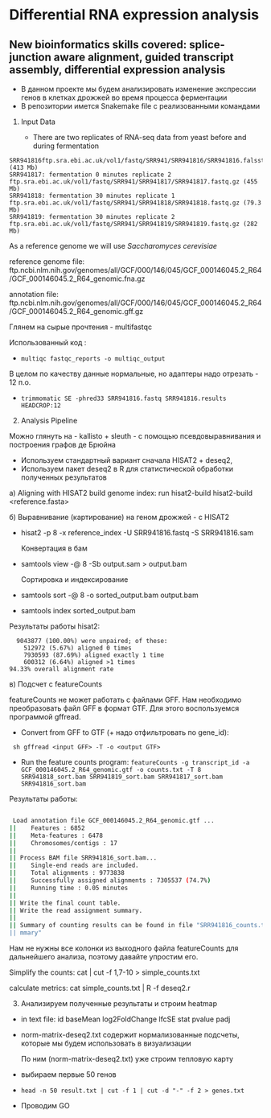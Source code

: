 
# Differential RNA expression analysis

## New bioinformatics skills covered: splice-junction aware alignment, guided transcript assembly, differential expression analysis

- В данном проекте мы будем анализировать изменение экспрессии генов в клетках дрожжей во время процесса ферментации
- В репозитории имется Snakemake file с реализованными командами

1) Input Data

   - There are two replicates of RNA-seq data from yeast before and during fermentation

```
SRR941816ftp.sra.ebi.ac.uk/vol1/fastq/SRR941/SRR941816/SRR941816.falsstq.gz (413 Mb)
SRR941817: fermentation 0 minutes replicate 2 
ftp.sra.ebi.ac.uk/vol1/fastq/SRR941/SRR941817/SRR941817.fastq.gz (455 Mb)
SRR941818: fermentation 30 minutes replicate 1 ftp.sra.ebi.ac.uk/vol1/fastq/SRR941/SRR941818/SRR941818.fastq.gz (79.3 Mb)
SRR941819: fermentation 30 minutes replicate 2 ftp.sra.ebi.ac.uk/vol1/fastq/SRR941/SRR941819/SRR941819.fastq.gz (282 Mb)
```

As a reference genome we will use *Saccharomyces cerevisiae*

reference genome file: 
ftp.ncbi.nlm.nih.gov/genomes/all/GCF/000/146/045/GCF_000146045.2_R64/GCF_000146045.2_R64_genomic.fna.gz

annotation file:
ftp.ncbi.nlm.nih.gov/genomes/all/GCF/000/146/045/GCF_000146045.2_R64/GCF_000146045.2_R64_genomic.gff.gz

Глянем на сырые прочтения - multifastqc

Использованный код : 
 - ```multiqc fastqc_reports -o multiqc_output```

В целом по качеству данные нормальные, но адаптеры надо отрезать - 12 п.о.
- ```trimmomatic SE -phred33 SRR941816.fastq SRR941816.results HEADCROP:12```

2) Analysis Pipeline

Можно глянуть на - kallisto + sleuth - с помощью псевдовыравнивания и построения графов де Брюйна

- Используем стандартный вариант сначала HISAT2 + deseq2,
- Используем пакет deseq2 в R для статистической обработки полученных результатов

a)  Aligning with HISAT2
build genome index:
run hisat2-build
hisat2-build <reference.fasta> <genome index>


б) Выравнивание (картирование) на геном дрожжей  - с HISAT2

- hisat2 -p 8 -x reference_index -U SRR941816.fastq -S SRR941816.sam

  Конвертация в бам
- samtools view -@ 8 -Sb output.sam > output.bam

  Сортировка и индексирование
  
- samtools sort -@ 8 -o sorted_output.bam output.bam
- samtools index sorted_output.bam

Результаты работы hisat2:

```9043877 reads; of these:
  9043877 (100.00%) were unpaired; of these:
    512972 (5.67%) aligned 0 times
    7930593 (87.69%) aligned exactly 1 time
    600312 (6.64%) aligned >1 times
94.33% overall alignment rate
```

в) Подсчет с  featureCounts

featureCounts не может работать с файлами GFF. Нам необходимо преобразовать файл GFF в формат GTF. Для этого  воспользуемся программой gffread. 

- Convert from GFF to GTF (+ надо отфильтровать по gene_id):

``` sh gffread <input GFF> -T -o <output GTF>```

- Run the feature counts program:
```featureCounts -g transcript_id -a GCF_000146045.2_R64_genomic.gtf -o counts.txt -T 8  SRR941818_sort.bam SRR941819_sort.bam SRR941817_sort.bam SRR941816_sort.bam```

Результаты работы:

```sh 

 Load annotation file GCF_000146045.2_R64_genomic.gtf ...                   ||
||    Features : 6852                                                         ||
||    Meta-features : 6478                                                    ||
||    Chromosomes/contigs : 17                                                ||
||                                                                            ||
|| Process BAM file SRR941816_sort.bam...                                     ||
||    Single-end reads are included.                                          ||
||    Total alignments : 9773838                                              ||
||    Successfully assigned alignments : 7305537 (74.7%)                      ||
||    Running time : 0.05 minutes                                             ||
||                                                                            ||
|| Write the final count table.                                               ||
|| Write the read assignment summary.                                         ||
||                                                                            ||
|| Summary of counting results can be found in file "SRR941816_counts.txt.su  ||
|| mmary" 

```

Нам не нужны все колонки из выходного файла featureCounts для дальнейшего анализа, поэтому давайте упростим его.

Simplify the counts:
cat <output file from featureCounts> | cut -f 1,7-10 > simple_counts.txt

calculate metrics:
cat simple_counts.txt | R -f deseq2.r

3) Анализируем полученные результаты и строим heatmap 

- in text file: id	baseMean	log2FoldChange	lfcSE	stat	pvalue	padj
- norm-matrix-deseq2.txt содержит нормализованные подсчеты, которые мы будем использовать в визуализации

  По ним (norm-matrix-deseq2.txt) уже строим тепловую карту
- выбираем первые 50 генов
- ```head -n 50 result.txt | cut -f 1 | cut -d "-" -f 2 > genes.txt```
- Проводим GO







